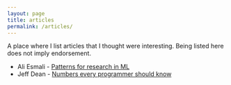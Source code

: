 ```yaml
---
layout: page
title: articles
permalink: /articles/
---
```


A place where I list articles that I thought were interesting. Being listed here does not imply endorsement.

* Ali Esmali - [Patterns for research in ML](http://arkitus.com/patterns-for-research-in-machine-learning/)
* Jeff Dean - [Numbers every programmer should know](https://people.eecs.berkeley.edu/~rcs/research/interactive_latency.html)


